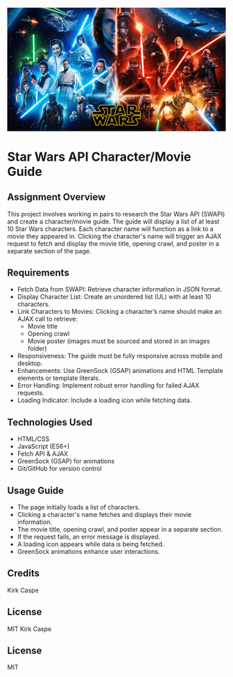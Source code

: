 ![Star Wars Logo](./images/starwars.jpg)

# Star Wars API Character/Movie Guide

## Assignment Overview

This project involves working in pairs to research the Star Wars API (SWAPI) and create a character/movie guide. The guide will display a list of at least 10 Star Wars characters. Each character name will function as a link to a movie they appeared in. Clicking the character's name will trigger an AJAX request to fetch and display the movie title, opening crawl, and poster in a separate section of the page.

## Requirements
- Fetch Data from SWAPI: Retrieve character information in JSON format.
- Display Character List: Create an unordered list (UL) with at least 10 characters.
- Link Characters to Movies: Clicking a character’s name should make an AJAX call to retrieve:
  - Movie title
  - Opening crawl
  - Movie poster (images must be sourced and stored in an images folder)
- Responsiveness: The guide must be fully responsive across mobile and desktop.
- Enhancements: Use GreenSock (GSAP) animations and HTML Template elements or template literals.
- Error Handling: Implement robust error handling for failed AJAX requests.
- Loading Indicator: Include a loading icon while fetching data.

## Technologies Used
- HTML/CSS
- JavaScript (ES6+)
- Fetch API & AJAX
- GreenSock (GSAP) for animations
- Git/GitHub for version control

## Usage Guide
- The page initially loads a list of characters.
- Clicking a character's name fetches and displays their movie information.
- The movie title, opening crawl, and poster appear in a separate section.
- If the request fails, an error message is displayed.
- A loading icon appears while data is being fetched.
- GreenSock animations enhance user interactions.

## Credits
Kirk Caspe

## License
MIT
Kirk Caspe

## License

MIT
